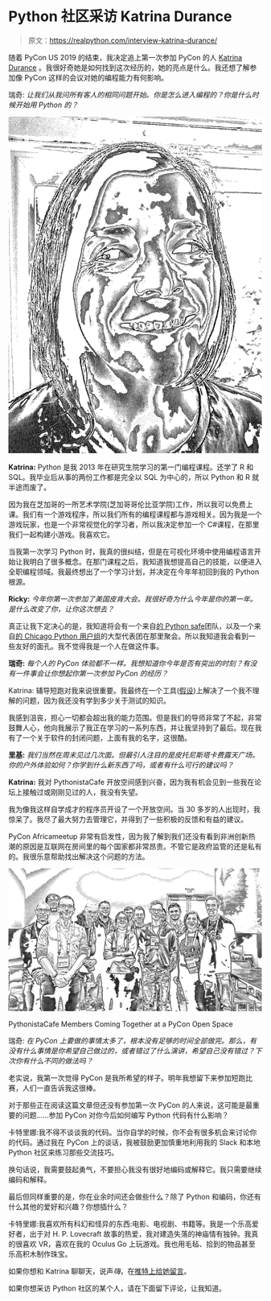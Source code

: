 # Python 社区采访 Katrina Durance

> 原文：<https://realpython.com/interview-katrina-durance/>

随着 PyCon US 2019 的结束，我决定追上第一次参加 PyCon 的人 [Katrina Durance](https://twitter.com/katdurance) 。我很好奇她是如何找到这次经历的，她的亮点是什么。我还想了解参加像 PyCon 这样的会议对她的编程能力有何影响。

瑞奇: *让我们从我问所有客人的相同问题开始。你是怎么进入编程的？你是什么时候开始用 Python 的？*

[![Katrina Durance](img/ced485237873f5ad3bcb532e28234a3f.png)](https://files.realpython.com/media/katrina.53ae3d40cad6.jpg)

**Katrina:** Python 是我 2013 年在研究生院学习的第一门编程课程。还学了 R 和 SQL。我毕业后从事的两份工作都是完全以 SQL 为中心的，所以 Python 和 R 就半途而废了。

因为我在芝加哥的一所艺术学院(芝加哥哥伦比亚学院)工作，所以我可以免费上课。我们有一个游戏程序，所以我们所有的编程课程都与游戏相关。因为我是一个游戏玩家，也是一个非常视觉化的学习者，所以我决定参加一个 C#课程，在那里我们一起构建小游戏。我喜欢它。

当我第一次学习 Python 时，我真的很纠结，但是在可视化环境中使用编程语言开始让我明白了很多概念。在那门课程之后，我知道我想提高自己的技能，以便进入全职编程领域。我最终想出了一个学习计划，并决定在今年年初回到我的 Python 根源。

**Ricky:** *今年你第一次参加了美国皮肯大会。我很好奇为什么今年是你的第一年。是什么改变了你，让你这次想去？*

真正让我下定决心的是，我知道将会有一个来自[的 Python safe](https://www.pythonistacafe.com/)团队，以及一个来自[的 Chicago Python 用户组](https://www.chipy.org/)的大型代表团在那里聚会。所以我知道我会看到一些友好的面孔。我不觉得我是一个人在做这件事。

**瑞奇:** *每个人的 PyCon 体验都不一样。我想知道你今年是否有突出的时刻？有没有一件事会让你想起你第一次参加 PyCon 的经历？*

Katrina: 辅导短跑对我来说很重要。我最终在一个工具([假设](https://pypi.org/project/hypothesis/))上解决了一个我不理解的问题，因为我还没有学到多少关于测试的知识。

我感到沮丧，担心一切都会超出我的能力范围。但是我们的导师非常了不起，非常鼓舞人心，他向我展示了我正在学习的一系列东西，并让我坚持到了最后。现在我有了一个关于软件的封闭问题，上面有我的名字，这很酷。

**里基:** *我们当然在周末见过几次面。但最引人注目的是皮托尼斯塔卡费露天广场。你的户外体验如何？你学到什么新东西了吗，或者有什么可行的建议吗？*

**Katrina:** 我对 PythonistaCafe 开放空间感到兴奋，因为我有机会见到一些我在论坛上接触过或刚刚见过的人，我没有失望。

我为像我这样自学成才的程序员开设了一个开放空间。当 30 多岁的人出现时，我惊呆了。我尽了最大努力去管理它，并得到了一些积极的反馈和有益的建议。

PyCon Africameetup 非常有启发性，因为我了解到我们还没有看到非洲创新热潮的原因是互联网在房间里的每个国家都非常昂贵。不管它是政府监管的还是私有的。我很乐意帮助找出解决这个问题的方法。

[![Pythonista Cafe Open Space - Pycon](img/fe94eb8523f9d4eee9f6b8a18bccd177.png)](https://www.pythonistacafe.com/)

<figcaption class="figure-caption text-center">PythonistaCafe Members Coming Together at a PyCon Open Space</figcaption>

瑞奇: *在 PyCon 上要做的事情太多了，根本没有足够的时间全部做完。那么，有没有什么事情是你希望自己做过的，或者错过了什么演讲，希望自己没有错过？下次你有什么不同的做法吗？*

老实说，我第一次觉得 PyCon 是我所希望的样子。明年我想留下来参加短跑比赛，人们一直告诉我这很棒。

对于那些正在阅读这篇文章但还没有参加第一次 PyCon 的人来说，这可能是最重要的问题……参加 PyCon 对你今后如何编写 Python 代码有什么影响？

卡特里娜:我不得不谈谈我的代码。当你自学的时候，你不会有很多机会来讨论你的代码。通过我在 PyCon 上的谈话，我被鼓励更加慎重地利用我的 Slack 和本地 Python 社区来练习那些交流技巧。

换句话说，我需要鼓起勇气，不要担心我没有很好地编码或解释它。我只需要继续编码和解释。

最后但同样重要的是，你在业余时间还会做些什么？除了 Python 和编码，你还有什么其他的爱好和兴趣？你想插什么？

卡特里娜:我喜欢所有科幻和怪异的东西:电影、电视剧、书籍等。我是一个乐高爱好者，出于对 H. P. Lovecraft 故事的热爱，我对建造失落的神庙情有独钟。我真的很喜欢 VR，喜欢在我的 Oculus Go 上玩游戏。我也用毛毡、拾到的物品甚至乐高积木制作珠宝。

如果你想和 Katrina 聊聊天，说声*嗨*，在[推特上给她留言](https://twitter.com/katdurance)。

如果你想采访 Python 社区的某个人，请在下面留下评论，让我知道。